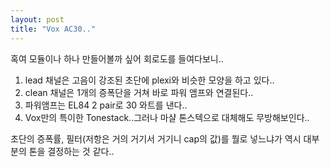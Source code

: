 ```yaml
---
layout: post
title: "Vox AC30.."
---
```


혹여 모듈이나 하나 만들어볼까 싶어 회로도를 들여다보니..

1) lead 채널은 고음이 강조된 초단에 plexi와 비슷한 모양을 하고 있다..
2) clean 채널은 1개의 증폭단을 거쳐 바로 파워 앰프와 연결된다..
3) 파워앰프는 EL84 2 pair로 30 와트를 낸다..
4) Vox만의 특이한 Tonestack..그러나 마샬 톤스텍으로 대체해도 무방해보인다..

초단의 증폭률, 필터(저항은 거의 거기서 거기니 cap의 값)를 뭘로 넣느냐가 역시 대부분의 톤을 결정하는 것 같다..




